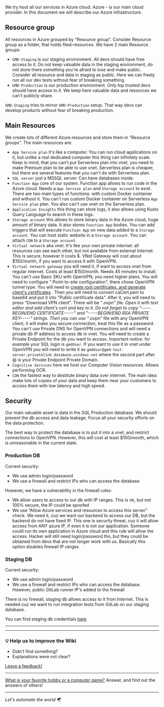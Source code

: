 We try host all our services in Azure cloud. Azure - is our main cloud provider. In this document we will describe our
Azure infrastructure.

## Resource group

All resources in Azure grouped by "Resource group". Consider Resource group as a folder, that holds filed-resources. We
have 2 main Resource groups:

- `GMD-Staging` is our staging environment. All devs should have free access to it. Do not keep valuable data in the
  staging environment, do not store there something you're afraid to lose and make public. Consider all resource and
  data in staging as public. Here we can freely run all our dev tests without fear of breaking something.
- `GMD-Production` is our production environment. Only top trusted devs should have access to it. We keep here valuable
  data and resources we can't publicly share.

`GMD-Staging` tries to mirror `GMD-Production` setup. That way devs can develop products without fear of breaking
production.

## Main Resources

We create lots of different Azure resources and store them in "Resource groups". The main resources are:

- `App Service plan` it's like a computer. You can run cloud applications on it, but unlike a real dedicated computer
  this thing can infinitely scale. Keep in mind, that you can't put Serverless plan into vnet, you need to make Premium
  plan to be able to use vnet. Serverless plan is cheaper, but there are several features that you can't do with
  Serverless plan.
- `SQL server` just a MSSQL server. Can have databases inside.
- `Function App` core of our system. Function app allows to run code in the Azure cloud. Needs a `App Service plan`
  and `Storage account` to exist. There are two main types of functions: with custom Docker container and without it.
  You can't run custom Docker container on Serverless `App Service plan` plan. You also can't use vnet on the Serverless
  plan.
- `Application Insights` this thing can store logs, it also allows using Kusto Query Language to search in these logs.
- `Storage account` this allows to store binary data in the Azure cloud, huge amount of binary data. It also
  stores `Function App` bodies. You can add triggers that will execute `Function App` on new data added to
  a `Storage account`. You can host static website in a `Storage account`. You can attach `CDN` to a `Storage account`.
- `Virtual network` aka vnet. It's like your own private internet: all resources can see each other, but not available
  from external Internet. This is secure, however it costs $. VNet Gateway will cost about $150/month, if you want to
  access it with OpenVPN.
- `Virtual network gateway` you will need it, if want to access vnet from regular internet. Costs at least $150/month.
  Needs 45 minutes to install. You can't use Basic SKU with OpenVPN, you need higher plans. You will need to configure "
  Point-to-site configuration", there chose OpenVPN tunnel type. You will need
  to [create root certificates, and generate client's certificates](https://docs.microsoft.com/en-us/azure/vpn-gateway/vpn-gateway-certificates-point-to-site-linux)
  . Then you will need to convert caCert.pem to base64 and put it into "Public certificate data". After it, you will
  need to press "Download VPN client". There will be "*.ovpn" file. Open it with text editor and add client's cert and
  key to it. Do not forget to copy "-----BEGIN/END CERTIFICATE-----" and "-----BEGIN/END RSA PRIVATE KEY-----" strings.
  Then you can use "*.ovpn" file with any OpenVPN client, it will make you secure connection, treat this file as a
  password. You can't use Private DNS for OpenVPN connections and will need a private db IP address to access db in
  vnet. You will need to create a Private Endpoint for the db you want to access. Important notice: for example your SQL
  login is `gmdUser`. If you want to use it in vnet under OpenVPN you will need to write it as
  `gmdUser@gmd-test-server.privatelink.database.windows.net` where the second part after @ is your Private Endpoint
  Private Domain.
- `Cognitive Services` here we host our Computer Vision resources. Allows performing OCR.
- `CDN` the fastest way to destitute binary data over internet. The main idea: make lots of copies of your data and keep
  them near your customers to access them with low latency and high speed.

## Security

Our main valuable asset is data in the SQL Production database. We should prevent the db access and data leakage. Focus
all your security efforts on the data protection.

The best way to protect the database is to put it into a vnet, and restrict connections to OpenVPN. However, this will
cost at least $150/month, which is unreasonable in the current state.

### Production DB

Current security:

- We use admin login/password
- We use a firewall and restrict IPs who can access the database

However, we have a vulnerability in the firewall rules:

- We allow users to access to our db with IP ranges. This is ok, but not 100% secure, the IP could be spoofed
- We use “Allow Azure services and resources to access this server” check. We need it, cuz we want our backend to access
  our DB, but the backend do not have fixed IP. This one is security threat, cuz it will allow access from ANY azure IP,
  if even it is not our application. Someone could run its own application in Azure cloud and this rule will allow the
  access. Hacker will still need login/password tho, but they could be obtained from devs that are not longer work with
  us. Basically this option disables firewall IP ranges

### Staging DB

Current security:

- We use admin login/password
- We use a firewall and restrict IPs who can access the database. However, public GitLab runner IP's added to the
  firewall

There is no firewall, staging db allows access to it from Internet. This is needed cuz we want to run integration tests
from GitLab on our staging database.

You can find staging db credentials [here](https://gitlab.com/engaging/scrapy/-/blob/dev/data_processing/packages/gmd-backend/local.settings.json)

---
---

### :bulb: Help us to improve the Wiki
- Didn't find something?
- Explanations were not clear?

[Leave a feedback!](https://docs.google.com/forms/d/e/1FAIpQLScE_i7txZOlPgFhmnBOephz9hdhvnJDbXjmkKqnjRSjx_d8kg/viewform?usp=pp_url&entry.685765712=Azure-Infrastructure.md)

---

[What is your favorite hobby or a computer game?](https://forms.gle/X4U9Jni6s3hfSW8e6) Answer, and find out the 
answers of others! 

---

*Let's automate the world :earth_asia:*
